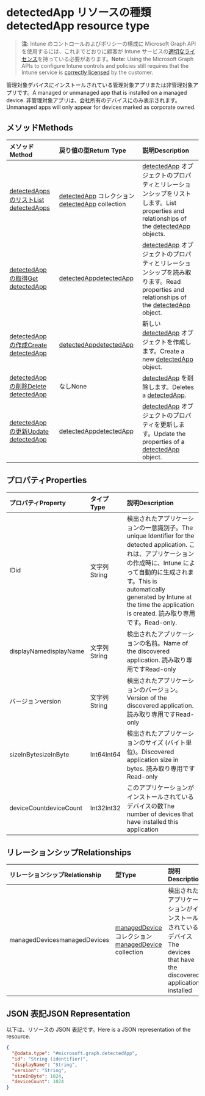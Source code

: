 # <a name="detectedapp-resource-type"></a><span data-ttu-id="8669d-101">detectedApp リソースの種類</span><span class="sxs-lookup"><span data-stu-id="8669d-101">detectedApp resource type</span></span>

> <span data-ttu-id="8669d-102">**注:** Intune のコントロールおよびポリシーの構成に Microsoft Graph API を使用するには、これまでどおりに顧客が Intune サービスの[適切なライセンス](https://go.microsoft.com/fwlink/?linkid=839381)を持っている必要があります。</span><span class="sxs-lookup"><span data-stu-id="8669d-102">**Note:** Using the Microsoft Graph APIs to configure Intune controls and policies still requires that the Intune service is [correctly licensed](https://go.microsoft.com/fwlink/?linkid=839381) by the customer.</span></span>

<span data-ttu-id="8669d-103">管理対象デバイスにインストールされている管理対象アプリまたは非管理対象アプリです。</span><span class="sxs-lookup"><span data-stu-id="8669d-103">A managed or unmanaged app that is installed on a managed device.</span></span> <span data-ttu-id="8669d-104">非管理対象アプリは、会社所有のデバイスにのみ表示されます。</span><span class="sxs-lookup"><span data-stu-id="8669d-104">Unmanaged apps will only appear for devices marked as corporate owned.</span></span>
## <a name="methods"></a><span data-ttu-id="8669d-105">メソッド</span><span class="sxs-lookup"><span data-stu-id="8669d-105">Methods</span></span>
|<span data-ttu-id="8669d-106">メソッド</span><span class="sxs-lookup"><span data-stu-id="8669d-106">Method</span></span>|<span data-ttu-id="8669d-107">戻り値の型</span><span class="sxs-lookup"><span data-stu-id="8669d-107">Return Type</span></span>|<span data-ttu-id="8669d-108">説明</span><span class="sxs-lookup"><span data-stu-id="8669d-108">Description</span></span>|
|:---|:---|:---|
|[<span data-ttu-id="8669d-109">detectedApps のリスト</span><span class="sxs-lookup"><span data-stu-id="8669d-109">List detectedApps</span></span>](../api/intune_devices_detectedapp_list.md)|<span data-ttu-id="8669d-110">[detectedApp](../resources/intune_devices_detectedapp.md) コレクション</span><span class="sxs-lookup"><span data-stu-id="8669d-110">[detectedApp](../resources/intune_devices_detectedapp.md) collection</span></span>|<span data-ttu-id="8669d-111">[detectedApp](../resources/intune_devices_detectedapp.md) オブジェクトのプロパティとリレーションシップをリストします。</span><span class="sxs-lookup"><span data-stu-id="8669d-111">List properties and relationships of the [detectedApp](../resources/intune_devices_detectedapp.md) objects.</span></span>|
|[<span data-ttu-id="8669d-112">detectedApp の取得</span><span class="sxs-lookup"><span data-stu-id="8669d-112">Get detectedApp</span></span>](../api/intune_devices_detectedapp_get.md)|[<span data-ttu-id="8669d-113">detectedApp</span><span class="sxs-lookup"><span data-stu-id="8669d-113">detectedApp</span></span>](../resources/intune_devices_detectedapp.md)|<span data-ttu-id="8669d-114">[detectedApp](../resources/intune_devices_detectedapp.md) オブジェクトのプロパティとリレーションシップを読み取ります。</span><span class="sxs-lookup"><span data-stu-id="8669d-114">Read properties and relationships of the [detectedApp](../resources/intune_devices_detectedapp.md) object.</span></span>|
|[<span data-ttu-id="8669d-115">detectedApp の作成</span><span class="sxs-lookup"><span data-stu-id="8669d-115">Create detectedApp</span></span>](../api/intune_devices_detectedapp_create.md)|[<span data-ttu-id="8669d-116">detectedApp</span><span class="sxs-lookup"><span data-stu-id="8669d-116">detectedApp</span></span>](../resources/intune_devices_detectedapp.md)|<span data-ttu-id="8669d-117">新しい [detectedApp](../resources/intune_devices_detectedapp.md) オブジェクトを作成します。</span><span class="sxs-lookup"><span data-stu-id="8669d-117">Create a new [detectedApp](../resources/intune_devices_detectedapp.md) object.</span></span>|
|[<span data-ttu-id="8669d-118">detectedApp の削除</span><span class="sxs-lookup"><span data-stu-id="8669d-118">Delete detectedApp</span></span>](../api/intune_devices_detectedapp_delete.md)|<span data-ttu-id="8669d-119">なし</span><span class="sxs-lookup"><span data-stu-id="8669d-119">None</span></span>|<span data-ttu-id="8669d-120">[detectedApp](../resources/intune_devices_detectedapp.md) を削除します。</span><span class="sxs-lookup"><span data-stu-id="8669d-120">Deletes a [detectedApp](../resources/intune_devices_detectedapp.md).</span></span>|
|[<span data-ttu-id="8669d-121">detectedApp の更新</span><span class="sxs-lookup"><span data-stu-id="8669d-121">Update detectedApp</span></span>](../api/intune_devices_detectedapp_update.md)|[<span data-ttu-id="8669d-122">detectedApp</span><span class="sxs-lookup"><span data-stu-id="8669d-122">detectedApp</span></span>](../resources/intune_devices_detectedapp.md)|<span data-ttu-id="8669d-123">[detectedApp](../resources/intune_devices_detectedapp.md) オブジェクトのプロパティを更新します。</span><span class="sxs-lookup"><span data-stu-id="8669d-123">Update the properties of a [detectedApp](../resources/intune_devices_detectedapp.md) object.</span></span>|

## <a name="properties"></a><span data-ttu-id="8669d-124">プロパティ</span><span class="sxs-lookup"><span data-stu-id="8669d-124">Properties</span></span>
|<span data-ttu-id="8669d-125">プロパティ</span><span class="sxs-lookup"><span data-stu-id="8669d-125">Property</span></span>|<span data-ttu-id="8669d-126">タイプ</span><span class="sxs-lookup"><span data-stu-id="8669d-126">Type</span></span>|<span data-ttu-id="8669d-127">説明</span><span class="sxs-lookup"><span data-stu-id="8669d-127">Description</span></span>|
|:---|:---|:---|
|<span data-ttu-id="8669d-128">ID</span><span class="sxs-lookup"><span data-stu-id="8669d-128">id</span></span>|<span data-ttu-id="8669d-129">文字列</span><span class="sxs-lookup"><span data-stu-id="8669d-129">String</span></span>|<span data-ttu-id="8669d-130">検出されたアプリケーションの一意識別子。</span><span class="sxs-lookup"><span data-stu-id="8669d-130">The unique Identifier for the detected application.</span></span> <span data-ttu-id="8669d-131">これは、アプリケーションの作成時に、Intune によって自動的に生成されます。</span><span class="sxs-lookup"><span data-stu-id="8669d-131">This is automatically generated by Intune at the time the application is created.</span></span> <span data-ttu-id="8669d-132">読み取り専用です。</span><span class="sxs-lookup"><span data-stu-id="8669d-132">Read-only.</span></span>|
|<span data-ttu-id="8669d-133">displayName</span><span class="sxs-lookup"><span data-stu-id="8669d-133">displayName</span></span>|<span data-ttu-id="8669d-134">文字列</span><span class="sxs-lookup"><span data-stu-id="8669d-134">String</span></span>|<span data-ttu-id="8669d-135">検出されたアプリケーションの名前。</span><span class="sxs-lookup"><span data-stu-id="8669d-135">Name of the discovered application.</span></span> <span data-ttu-id="8669d-136">読み取り専用です</span><span class="sxs-lookup"><span data-stu-id="8669d-136">Read-only</span></span>|
|<span data-ttu-id="8669d-137">バージョン</span><span class="sxs-lookup"><span data-stu-id="8669d-137">version</span></span>|<span data-ttu-id="8669d-138">文字列</span><span class="sxs-lookup"><span data-stu-id="8669d-138">String</span></span>|<span data-ttu-id="8669d-139">検出されたアプリケーションのバージョン。</span><span class="sxs-lookup"><span data-stu-id="8669d-139">Version of the discovered application.</span></span> <span data-ttu-id="8669d-140">読み取り専用です</span><span class="sxs-lookup"><span data-stu-id="8669d-140">Read-only</span></span>|
|<span data-ttu-id="8669d-141">sizeInByte</span><span class="sxs-lookup"><span data-stu-id="8669d-141">sizeInByte</span></span>|<span data-ttu-id="8669d-142">Int64</span><span class="sxs-lookup"><span data-stu-id="8669d-142">Int64</span></span>|<span data-ttu-id="8669d-143">検出されたアプリケーションのサイズ (バイト単位)。</span><span class="sxs-lookup"><span data-stu-id="8669d-143">Discovered application size in bytes.</span></span> <span data-ttu-id="8669d-144">読み取り専用です</span><span class="sxs-lookup"><span data-stu-id="8669d-144">Read-only</span></span>|
|<span data-ttu-id="8669d-145">deviceCount</span><span class="sxs-lookup"><span data-stu-id="8669d-145">deviceCount</span></span>|<span data-ttu-id="8669d-146">Int32</span><span class="sxs-lookup"><span data-stu-id="8669d-146">Int32</span></span>|<span data-ttu-id="8669d-147">このアプリケーションがインストールされているデバイスの数</span><span class="sxs-lookup"><span data-stu-id="8669d-147">The number of devices that have installed this application</span></span>|

## <a name="relationships"></a><span data-ttu-id="8669d-148">リレーションシップ</span><span class="sxs-lookup"><span data-stu-id="8669d-148">Relationships</span></span>
|<span data-ttu-id="8669d-149">リレーションシップ</span><span class="sxs-lookup"><span data-stu-id="8669d-149">Relationship</span></span>|<span data-ttu-id="8669d-150">型</span><span class="sxs-lookup"><span data-stu-id="8669d-150">Type</span></span>|<span data-ttu-id="8669d-151">説明</span><span class="sxs-lookup"><span data-stu-id="8669d-151">Description</span></span>|
|:---|:---|:---|
|<span data-ttu-id="8669d-152">managedDevices</span><span class="sxs-lookup"><span data-stu-id="8669d-152">managedDevices</span></span>|<span data-ttu-id="8669d-153">[managedDevice](../resources/intune_devices_manageddevice.md) コレクション</span><span class="sxs-lookup"><span data-stu-id="8669d-153">[managedDevice](../resources/intune_devices_manageddevice.md) collection</span></span>|<span data-ttu-id="8669d-154">検出されたアプリケーションがインストールされているデバイス</span><span class="sxs-lookup"><span data-stu-id="8669d-154">The devices that have the discovered application installed</span></span>|

## <a name="json-representation"></a><span data-ttu-id="8669d-155">JSON 表記</span><span class="sxs-lookup"><span data-stu-id="8669d-155">JSON Representation</span></span>
<span data-ttu-id="8669d-156">以下は、リソースの JSON 表記です。</span><span class="sxs-lookup"><span data-stu-id="8669d-156">Here is a JSON representation of the resource.</span></span>
<!--{
  "blockType": "resource",
  "keyProperty": "id",
  "baseType": "microsoft.graph.entity",
  "@odata.type": "microsoft.graph.detectedApp"
}-->
``` json
{
  "@odata.type": "#microsoft.graph.detectedApp",
  "id": "String (identifier)",
  "displayName": "String",
  "version": "String",
  "sizeInByte": 1024,
  "deviceCount": 1024
}
```



